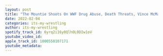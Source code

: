 ```yaml
---
layout: post
title: "The Mountie Shoots On WWF Drug Abuse, Death Threats, Vince McMahon, Dynamite Kid & More"
date: 2022-02-04
categories: its-my-wrestling
author: its-my-wrestling
spotify_track_id: 6yrq2i16y0QlhOL0DIw1oV
youtube_video_id: 
apple_track_id: 1000550107171
youtube_metadata: 
---
```

